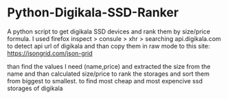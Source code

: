 # Python-Digikala-SSD-Ranker
A python script to get digikala SSD devices and rank them by size/price formula.
I used firefox inspect > consule > xhr > searching api.digikala.com 
to detect api url of digikala and than copy them in raw mode to this site:
https://jsongrid.com/json-grid

than find the values I need (name,price) and extracted the size from the name
and than calculated size/price to rank the storages and sort them from biggest to smallest.
to find most cheap and most expencive ssd storages of digikala

